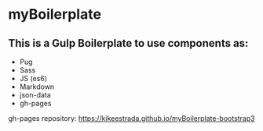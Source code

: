 # myBoilerplate

## This is a Gulp Boilerplate to use components as:

* Pug
* Sass
* JS (es6)
* Markdown
* json-data
* gh-pages

gh-pages repository: https://kikeestrada.github.io/myBoilerplate-bootstrap3
